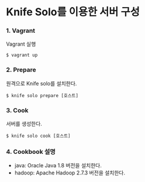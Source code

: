 # Knife Solo를 이용한 서버 구성
### 1. Vagrant
Vagrant 실행
```
$ vagrant up
```
### 2. Prepare
원격으로 Knife solo를 설치한다.
```
$ knife solo prepare [호스트]
```

### 3. Cook
서버를 생성한다.
```
$ knife solo cook [호스트]
```

### 4. Cookbook 설명
 - java: Oracle Java 1.8 버전을 설치한다.
 - hadoop: Apache Hadoop 2.7.3 버전을 설치한다.
